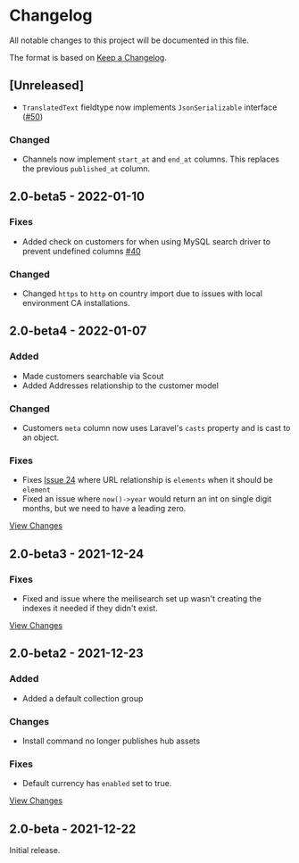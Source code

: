 # Changelog
All notable changes to this project will be documented in this file.

The format is based on [Keep a Changelog](https://keepachangelog.com/en/1.0.0/).

## [Unreleased]

- `TranslatedText` fieldtype now implements `JsonSerializable` interface ([#50](https://github.com/getcandy/getcandy/issues/50))

### Changed

- Channels now implement `start_at` and `end_at` columns. This replaces the previous `published_at` column.

## 2.0-beta5 - 2022-01-10

### Fixes

- Added check on customers for when using MySQL search driver to prevent undefined columns [#40](https://github.com/getcandy/getcandy/issues/40)

### Changed

- Changed `https` to `http` on country import due to issues with local environment CA installations.

## 2.0-beta4 - 2022-01-07

### Added
- Made customers searchable via Scout
- Added Addresses relationship to the customer model

### Changed
- Customers `meta` column now uses Laravel's `casts` property and is cast to an object.

### Fixes
- Fixes [Issue 24](https://github.com/getcandy/getcandy/issues/24) where URL relationship is `elements` when it should be `element`
- Fixed an issue where `now()->year` would return an int on single digit months, but we need to have a leading zero.

[View Changes](https://github.com/getcandy/core/compare/2.0-beta3...2.0-beta4)

## 2.0-beta3 - 2021-12-24

### Fixes
- Fixed and issue where the meilisearch set up wasn't creating the indexes it needed if they didn't exist.

[View Changes](https://github.com/getcandy/core/compare/2.0-beta2...2.0-beta3)

## 2.0-beta2 - 2021-12-23

### Added
- Added a default collection group
### Changes
- Install command no longer publishes hub assets
### Fixes
- Default currency has `enabled` set to true.

[View Changes](https://github.com/getcandy/core/compare/2.0-beta...2.0-beta2)

## 2.0-beta - 2021-12-22

Initial release.
